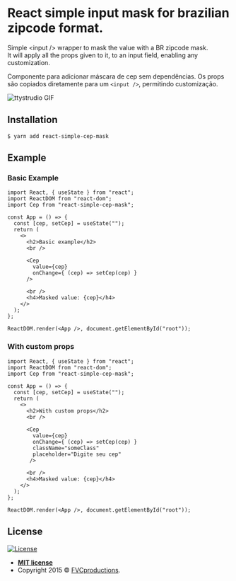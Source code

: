 # React simple input mask for brazilian zipcode format.

Simple \<input /> wrapper to mask the value with a BR zipcode mask. \
It will apply all the props given to it, to an input field, enabling any customization.

Componente para adicionar máscara de cep sem dependências.
Os props são copiados diretamente para um `<input />`, permitindo customização.

![ttystrudio GIF](https://imgur.com/uclg8Ad.gif)

## Installation

```shell
$ yarn add react-simple-cep-mask
```

## Example

### Basic Example

```JSX
import React, { useState } from "react";
import ReactDOM from "react-dom";
import Cep from "react-simple-cep-mask";

const App = () => {
  const [cep, setCep] = useState("");
  return (
    <>
      <h2>Basic example</h2>
      <br />

      <Cep
        value={cep}
        onChange={ (cep) => setCep(cep) }
      />

      <br />
      <h4>Masked value: {cep}</h4>
    </>
  );
};

ReactDOM.render(<App />, document.getElementById("root"));

```

### With custom props

```JSX
import React, { useState } from "react";
import ReactDOM from "react-dom";
import Cep from "react-simple-cep-mask";

const App = () => {
  const [cep, setCep] = useState("");
  return (
    <>
      <h2>With custom props</h2>
      <br />

      <Cep
        value={cep}
        onChange={ (cep) => setCep(cep) }
        className="someClass"
        placeholder="Digite seu cep"
       />

      <br />
      <h4>Masked value: {cep}</h4>
    </>
  );
};

ReactDOM.render(<App />, document.getElementById("root"));

```

## License

[![License](http://img.shields.io/:license-mit-blue.svg?style=flat-square)](http://badges.mit-license.org)

- **[MIT license](http://opensource.org/licenses/mit-license.php)**
- Copyright 2015 © <a href="http://fvcproductions.com" target="_blank">FVCproductions</a>.

